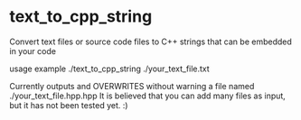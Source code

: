 text_to_cpp_string
==================

Convert text files or source code files to C++ strings that can be embedded in your code

usage example
./text_to_cpp_string ./your_text_file.txt

Currently outputs and OVERWRITES without warning a file named ./your_text_file.hpp.hpp
It is believed that you can add many files as input, but it has not been tested yet. :)
